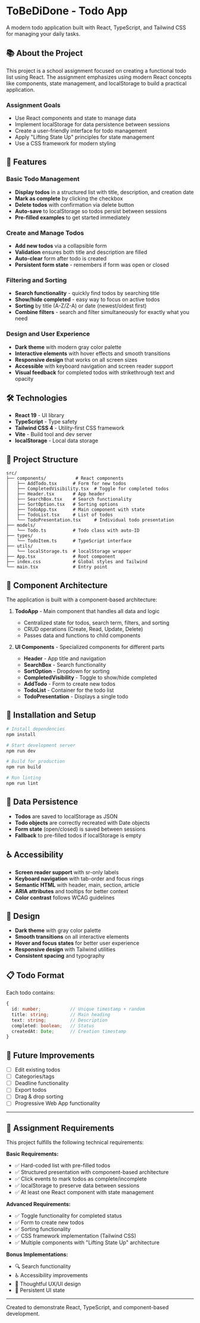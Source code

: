 # ToBeDiDone - Todo App

A modern todo application built with React, TypeScript, and Tailwind CSS for managing your daily tasks.

## 📚 About the Project

This project is a school assignment focused on creating a functional todo list using React. The assignment emphasizes using modern React concepts like components, state management, and localStorage to build a practical application.

### Assignment Goals
- Use React components and state to manage data
- Implement localStorage for data persistence between sessions
- Create a user-friendly interface for todo management
- Apply "Lifting State Up" principles for state management
- Use a CSS framework for modern styling

## 🚀 Features

### Basic Todo Management
- **Display todos** in a structured list with title, description, and creation date
- **Mark as complete** by clicking the checkbox
- **Delete todos** with confirmation via delete button
- **Auto-save** to localStorage so todos persist between sessions
- **Pre-filled examples** to get started immediately

### Create and Manage Todos
- **Add new todos** via a collapsible form
- **Validation** ensures both title and description are filled
- **Auto-clear** form after todo is created
- **Persistent form state** - remembers if form was open or closed

### Filtering and Sorting
- **Search functionality** - quickly find todos by searching title
- **Show/hide completed** - easy way to focus on active todos
- **Sorting** by title (A-Z/Z-A) or date (newest/oldest first)
- **Combine filters** - search and filter simultaneously for exactly what you need

### Design and User Experience
- **Dark theme** with modern gray color palette
- **Interactive elements** with hover effects and smooth transitions
- **Responsive design** that works on all screen sizes
- **Accessible** with keyboard navigation and screen reader support
- **Visual feedback** for completed todos with strikethrough text and opacity

## 🛠️ Technologies

- **React 19** - UI library
- **TypeScript** - Type safety
- **Tailwind CSS 4** - Utility-first CSS framework
- **Vite** - Build tool and dev server
- **localStorage** - Local data storage

## 📁 Project Structure

```
src/
├── components/           # React components
│   ├── AddTodo.tsx      # Form for new todos
│   ├── CompletedVisibility.tsx  # Toggle for completed todos
│   ├── Header.tsx       # App header
│   ├── SearchBox.tsx    # Search functionality
│   ├── SortOption.tsx   # Sorting options
│   ├── TodoApp.tsx      # Main component with state
│   ├── TodoList.tsx     # List of todos
│   └── TodoPresentation.tsx     # Individual todo presentation
├── models/
│   └── Todo.ts          # Todo class with auto-ID
├── types/
│   └── TodoItem.ts      # TypeScript interface
├── utils/
│   └── localStorage.ts  # localStorage wrapper
├── App.tsx              # Root component
├── index.css            # Global styles and Tailwind
└── main.tsx             # Entry point
```

## 🎯 Component Architecture

The application is built with a component-based architecture:

1. **TodoApp** - Main component that handles all data and logic
   - Centralized state for todos, search term, filters, and sorting
   - CRUD operations (Create, Read, Update, Delete)
   - Passes data and functions to child components

2. **UI Components** - Specialized components for different parts
   - **Header** - App title and navigation
   - **SearchBox** - Search functionality 
   - **SortOption** - Dropdown for sorting
   - **CompletedVisibility** - Toggle to show/hide completed
   - **AddTodo** - Form to create new todos
   - **TodoList** - Container for the todo list
   - **TodoPresentation** - Displays a single todo

## 🚦 Installation and Setup

```bash
# Install dependencies
npm install

# Start development server
npm run dev

# Build for production
npm run build

# Run linting
npm run lint
```

## 💾 Data Persistence

- **Todos** are saved to localStorage as JSON
- **Todo objects** are correctly recreated with Date objects
- **Form state** (open/closed) is saved between sessions
- **Fallback** to pre-filled todos if localStorage is empty

## ♿ Accessibility

- **Screen reader support** with sr-only labels
- **Keyboard navigation** with tab-order and focus rings
- **Semantic HTML** with header, main, section, article
- **ARIA attributes** and tooltips for better context
- **Color contrast** follows WCAG guidelines

## 🎨 Design

- **Dark theme** with gray color palette
- **Smooth transitions** on all interactive elements
- **Hover and focus states** for better user experience
- **Responsive design** with Tailwind utilities
- **Consistent spacing** and typography

## 📋 Todo Format

Each todo contains:
```typescript
{
  id: number;           // Unique timestamp + random
  title: string;        // Main heading
  text: string;         // Description
  completed: boolean;   // Status
  createdAt: Date;      // Creation timestamp
}
```

## 🔮 Future Improvements

- [ ] Edit existing todos
- [ ] Categories/tags
- [ ] Deadline functionality  
- [ ] Export todos
- [ ] Drag & drop sorting
- [ ] Progressive Web App functionality

---

## 📝 Assignment Requirements

This project fulfills the following technical requirements:

**Basic Requirements:**
- ✅ Hard-coded list with pre-filled todos
- ✅ Structured presentation with component-based architecture  
- ✅ Click events to mark todos as complete/incomplete
- ✅ localStorage to preserve data between sessions
- ✅ At least one React component with state management

**Advanced Requirements:**
- ✅ Toggle functionality for completed status
- ✅ Form to create new todos
- ✅ Sorting functionality 
- ✅ CSS framework implementation (Tailwind CSS)
- ✅ Multiple components with "Lifting State Up" architecture

**Bonus Implementations:**
- 🔍 Search functionality
- ♿ Accessibility improvements  
- 🎨 Thoughtful UX/UI design
- 💾 Persistent UI state

---

Created to demonstrate React, TypeScript, and component-based development.
